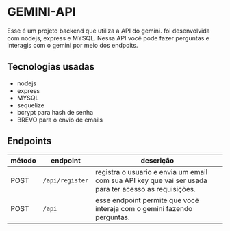 # GEMINI-API

Esse é um projeto backend que utiliza a API do gemini. foi desenvolvida com nodejs, express e MYSQL. Nessa API você pode fazer perguntas e interagis com o gemini por meio dos endpoits.

## Tecnologias usadas
- nodejs
- express
- MYSQL
- sequelize
- bcrypt para hash de senha
- BREVO para o envio de emails

## Endpoints
| método | endpoint | descrição |
|--------|--------|---------|
| POST | `/api/register` | registra o usuario e envia um email com sua API key que vai ser usada para ter acesso as requisições.
| POST | `/api` | esse endpoint permite que você interaja com o gemini fazendo perguntas.